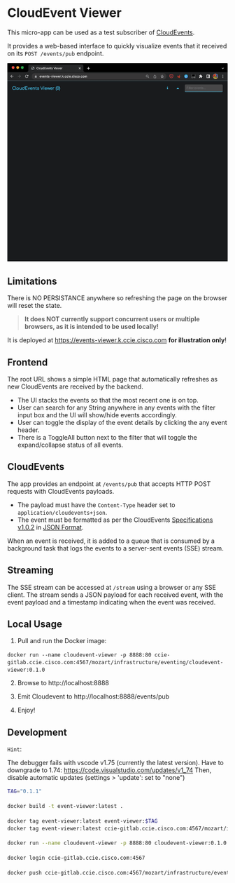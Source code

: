 # CloudEvent Viewer

This micro-app can be used as a test subscriber of [CloudEvents](https://cloudevents.io/).

It provides a web-based interface to quickly visualize events that it received on its `POST /events/pub` endpoint.

![Demo](assets/demo.gif)

## Limitations

There is NO PERSISTANCE anywhere so refreshing the page on the browser will reset the state.  

> **It does NOT currently support concurrent users or multiple browsers, as it is intended to be used locally!**

It is deployed at https://events-viewer.k.ccie.cisco.com **for illustration only**!

## Frontend

The root URL shows a simple HTML page that automatically refreshes as new CloudEvents are received by the backend.

- The UI stacks the events so that the most recent one is on top.
- User can search for any String anywhere in any events with the filter input box and the UI will show/hide events accordingly.
- User can toggle the display of the event details by clicking the any event header.
- There is a ToggleAll button next to the filter that will toggle the expand/collapse status of all events.

## CloudEvents

The app provides an endpoint at `/events/pub` that accepts HTTP POST requests with CloudEvents payloads.

- The payload must have the `Content-Type` header set to `application/cloudevents+json`.
- The event must be formatted as per the CloudEvents [Specifications v1.0.2](https://github.com/cloudevents/spec/blob/v1.0.2/cloudevents/spec.md) in [JSON Format](https://github.com/cloudevents/spec/blob/v1.0.2/cloudevents/formats/json-format.md).  

When an event is received, it is added to a queue that is consumed by a background task that logs the events to a server-sent events (SSE) stream.

## Streaming

The SSE stream can be accessed at `/stream` using a browser or any SSE client. The stream sends a JSON payload for each received event, with the event payload and a timestamp indicating when the event was received.


## Local Usage

1. Pull and run the Docker image:

`docker run --name cloudevent-viewer -p 8888:80 ccie-gitlab.ccie.cisco.com:4567/mozart/infrastructure/eventing/cloudevent-viewer:0.1.0`

2. Browse to http://localhost:8888

3. Emit Cloudevent to http://localhost:8888/events/pub

4. Enjoy!

## Development

`Hint`:

The debugger fails with vscode v1.75 (currently the latest version).
Have to downgrade to 1.74: https://code.visualstudio.com/updates/v1_74 Then, disable automatic updates (settings > 'update': set to "none")


```sh
TAG="0.1.1"

docker build -t event-viewer:latest .

docker tag event-viewer:latest event-viewer:$TAG
docker tag event-viewer:latest ccie-gitlab.ccie.cisco.com:4567/mozart/infrastructure/eventing/event-viewer:$TAG

docker run --name cloudevent-viewer -p 8888:80 cloudevent-viewer:0.1.0

docker login ccie-gitlab.ccie.cisco.com:4567

docker push ccie-gitlab.ccie.cisco.com:4567/mozart/infrastructure/eventing/cloudevent-viewer:$TAG

```
